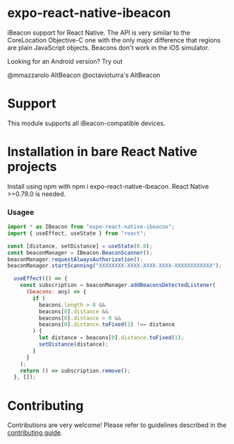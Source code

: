 # expo-react-native-ibeacon

iBeacon support for React Native. The API is very similar to the CoreLocation Objective-C one with the only major difference that regions are plain JavaScript objects. Beacons don't work in the iOS simulator.

Looking for an Android version? Try out

@mmazzarolo AltBeacon
@octavioturra's AltBeacon

# Support
This module supports all iBeacon-compatible devices. 



# Installation in bare React Native projects

Install using npm with npm i expo-react-native-ibeacon. React Native >=0.79.0 is needed.


### Usagee

```javascript
import * as IBeacon from "expo-react-native-ibeacon";
import { useEffect, useState } from "react";

const [distance, setDistance] = useState(0.0);
const beaconManager = IBeacon.BeaconScanner();
beaconManager.requestAlwaysAuthorization();
beaconManager.startScanning("XXXXXXXX-XXXX-XXXX-XXXX-XXXXXXXXXXXX");

  useEffect(() => {
    const subscription = beaconManager.addBeaconsDetectedListener(
      (beacons: any) => {
        if (
          beacons.length > 0 &&
          beacons[0].distance &&
          beacons[0].distance > 0 &&
          beacons[0].distance.toFixed(1) !== distance
        ) {
          let distance = beacons[0].distance.toFixed(1);
          setDistance(distance);
        }
      }
    );
    return () => subscription.remove();
  }, []);
```


# Contributing

Contributions are very welcome! Please refer to guidelines described in the [contributing guide]( https://github.com/expo/expo#contributing).
